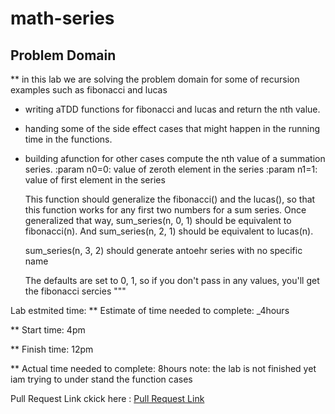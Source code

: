 # **math-series**

## Problem Domain

** in this lab we are solving the problem domain for some of recursion examples such as fibonacci and lucas

- writing aTDD functions for fibonacci and lucas and return the nth value.
- handing some of the side effect cases that might happen in the running time in the functions.
- building afunction for other cases
  compute the nth value of a summation series.
    :param n0=0: value of zeroth element in the series
    :param n1=1: value of first element in the series

    This function should generalize the fibonacci() and the lucas(),
    so that this function works for any first two numbers for a sum series.
    Once generalized that way, sum_series(n, 0, 1) should be equivalent to fibonacci(n).
    And sum_series(n, 2, 1) should be equivalent to lucas(n).

    sum_series(n, 3, 2) should generate antoehr series with no specific name

    The defaults are set to 0, 1, so if you don't pass in any values, you'll
    get the fibonacci sercies
    """

Lab estmited time:
** Estimate of time needed to complete: _4hours

** Start time: 4pm

** Finish time: 12pm

** Actual time needed to complete: 8hours
   note: the lab is not finished yet iam trying to under stand the function cases

Pull Request Link ckick here :
[Pull Request Link]()
